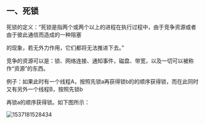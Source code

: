 ## 一、死锁

死锁的定义：“死锁是指两个或两个以上的进程在执行过程中，由于竞争资源或者由于彼此通信而造成的一种阻塞

的现象，若无外力作用，它们都将无法推进下去。”

竞争的资源可以是：锁、网络连接、通知事件，磁盘、带宽，以及一切可以被称作“资源”的东西。

例子：如果此时有一个线程A，按照先锁a再获得锁b的的顺序获得锁，而在此同时又有另外一个线程B，按照先锁b

再锁a的顺序获得锁。如下图所示：

![1537181528434](E:\typora\images\1537181528434.png)